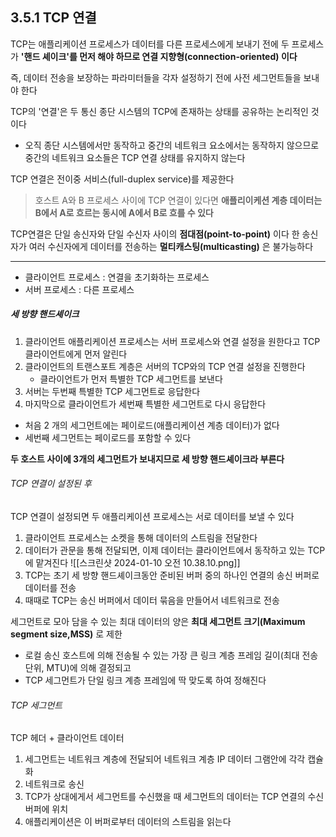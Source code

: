 ## 3.5.1 TCP 연결

TCP는 애플리케이션 프로세스가 데이터를 다른 프로세스에게 보내기 전에 두 프로세스가 
**'핸드 셰이크'를 먼저 해야 하므로 연결 지향형(connection-oriented) 이다**

즉, 데이터 전송을 보장하는 파라미터들을 각자 설정하기 전에 사전 세그먼트들을 보내야 한다

TCP의 '연결'은 두 통신 종단 시스템의 TCP에 존재하는 상태를 공유하는 논리적인 것이다
- 오직 종단 시스템에서만 동작하고 중간의 네트워크 요소에서는 동작하지 않으므로 중간의 네트워크 요소들은 TCP 연결 상태를 유지하지 않는다

TCP 연결은 전이중 서비스(full-duplex service)를 제공한다
> 호스트 A와 B 프로세스 사이에 TCP 연결이 있다면 
> **애플리이케션 계층 데이터는 B에서 A로 흐르는 동시에 A에서 B로 흐를 수 있다**

TCP연결은 단일 송신자와 단일 수신자 사이의 **점대점(point-to-point)** 이다
한 송신자가 여러 수신자에게 데이터를 전송하는 **멀티캐스팅(multicasting)** 은 불가능하다

<hr>

- 클라이언트 프로세스 : 연결을 초기화하는 프로세스
- 서버 프로세스 : 다른 프로세스

##### 세 방향 핸드셰이크

1. 클라이언트 애플리케이션 프로세스는 서버 프로세스와 연결 설정을 원한다고 TCP 클라이언트에게 먼저 알린다
2. 클라이언트의 트랜스포트 계층은 서버의 TCP와의 TCP 연결 설정을 진행한다
	- 클라이언트가 먼저 특별한 TCP 세그먼트를 보낸다
3. 서버는 두번째 특별한 TCP 세그먼트로 응답한다
4. 마지막으로 클라이언트가 세번째 특별한 세그먼트로 다시 응답한다

- 처음 2 개의 세그먼트에는 페이로드(애플리케이션 계층 데이터)가 없다
- 세번째 세그먼트는 페이로드를 포함할 수 있다

**두 호스트 사이에 3개의 세그먼트가 보내지므로 세 방향 핸드셰이크라 부른다**

###### TCP 연결이 설정된 후
TCP 연결이 설정되면 두 애플리케이션 프로세스는 서로 데이터를 보낼 수 있다

1. 클라이언트 프로세스는 소켓을 통해 데이터의 스트림을 전달한다
2. 데이터가 관문을 통해 전달되면, 이제 데이터는 클라이언트에서 동작하고 있는 TCP에 맡겨진다
![[스크린샷 2024-01-10 오전 10.38.10.png]]
1. TCP는 초기 세 방향 핸드셰이크동안 준비된 버퍼 중의 하나인 연결의 송신 버퍼로 데이터를 전송
2. 때때로 TCP는 송신 버퍼에서 데이터 묶음을 만들어서 네트워크로 전송

세그먼트로 모아 담을 수 있는 최대 데이터의 양은 **최대 세그먼트 크기(Maximum segment size,MSS)** 로 제한
- 로컬 송신 호스트에 의해 전송될 수 있는 가장 큰 링크 계층 프레임 길이(최대 전송 단위, MTU)에 의해 결정되고
- TCP 세그먼트가 단일 링크 계층 프레임에 딱 맞도록 하여 정해진다

###### TCP 세그먼트
TCP 헤더 + 클라이언트 데이터

1. 세그먼트는 네트워크 계층에 전달되어 네트워크 계층 IP 데이터 그램안에 각각 캡슐화
2. 네트워크로 송신
3. TCP가 상대에게서 세그먼트를 수신했을 때 세그먼트의 데이터는 TCP 연결의 수신 버퍼에 위치
4. 애플리케이션은 이 버퍼로부터 데이터의 스트림을 읽는다
